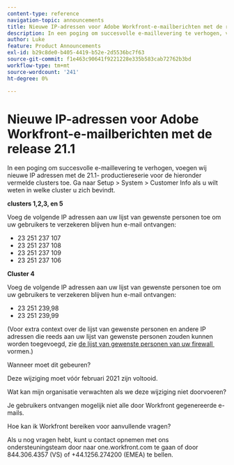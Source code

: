 ```yaml
---
content-type: reference
navigation-topic: announcements
title: Nieuwe IP-adressen voor Adobe Workfront-e-mailberichten met de release 21.1
description: In een poging om succesvolle e-maillevering te verhogen, voegen wij nieuwe IP adressen met de 21.1- productiereserie voor de hieronder vermelde clusters toe. Om te weten te komen welke cluster u instantie bent, ga aan Opstelling &gt; Systeem&gt; Informatie van de Klant.
author: Luke
feature: Product Announcements
exl-id: b29c8de0-b405-4419-b52e-2d5536bc7f63
source-git-commit: f1e463c90641f9221228e335b583cab72762b3bd
workflow-type: tm+mt
source-wordcount: '241'
ht-degree: 0%

---
```


# Nieuwe IP-adressen voor Adobe Workfront-e-mailberichten met de release 21.1

In een poging om succesvolle e-maillevering te verhogen, voegen wij nieuwe IP adressen met de 21.1- productiereserie voor de hieronder vermelde clusters toe. Ga naar Setup > System > Customer Info als u wilt weten in welke cluster u zich bevindt.

**clusters 1,2,3, en 5**

Voeg de volgende IP adressen aan uw lijst van gewenste personen toe om uw gebruikers te verzekeren blijven hun e-mail ontvangen:

* 23 251 237 107
* 23 251 237 108
* 23 251 237 109
* 23 251 237 106

**Cluster 4**

Voeg de volgende IP adressen aan uw lijst van gewenste personen toe om uw gebruikers te verzekeren blijven hun e-mail ontvangen:

* 23 251 239,98
* 23 251 239,99

(Voor extra context over de lijst van gewenste personen en andere IP adressen die reeds aan uw lijst van gewenste personen zouden kunnen worden toegevoegd, zie [&#x200B; de lijst van gewenste personen van uw firewall &#x200B;](../../../administration-and-setup/get-started-wf-administration/configure-your-firewall.md) vormen.)

Wanneer moet dit gebeuren?

Deze wijziging moet vóór februari 2021 zijn voltooid.

Wat kan mijn organisatie verwachten als we deze wijziging niet doorvoeren?

Je gebruikers ontvangen mogelijk niet alle door Workfront gegenereerde e-mails.

Hoe kan ik Workfront bereiken voor aanvullende vragen?

Als u nog vragen hebt, kunt u contact opnemen met ons ondersteuningsteam door naar one.workfront.com te gaan of door 844.306.4357 (VS) of +44.1256.274200 (EMEA) te bellen.
